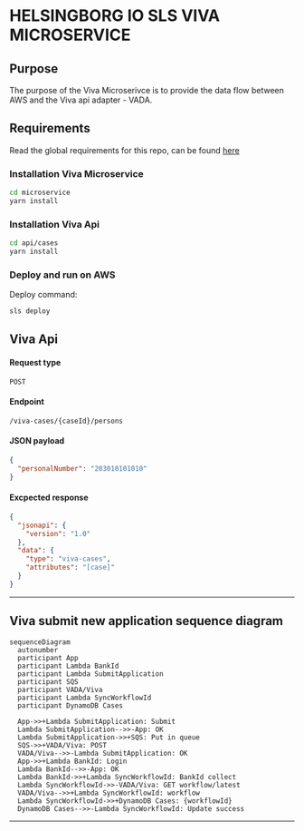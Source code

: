 # HELSINGBORG IO SLS VIVA MICROSERVICE

## Purpose

The purpose of the Viva Microserivce is to provide the data flow between AWS and the Viva api adapter - VADA.

## Requirements

Read the global requirements for this repo, can be found [here](https://github.com/helsingborg-stad/helsingborg-io-sls-api/blob/dev/README.md)

### Installation Viva Microservice

```bash
cd microservice
yarn install
```

### Installation Viva Api

```bash
cd api/cases
yarn install
```

### Deploy and run on AWS

Deploy command:

```bash
sls deploy
```

## Viva Api

#### Request type

`POST`

#### Endpoint

`/viva-cases/{caseId}/persons`

#### JSON payload

```json
{
  "personalNumber": "203010101010"
}
```

#### Excpected response

```json
{
  "jsonapi": {
    "version": "1.0"
  },
  "data": {
    "type": "viva-cases",
    "attributes": "[case]"
  }
}
```

---

## Viva submit new application sequence diagram

```mermaid
sequenceDiagram
  autonumber
  participant App
  participant Lambda BankId
  participant Lambda SubmitApplication
  participant SQS
  participant VADA/Viva
  participant Lambda SyncWorkflowId
  participant DynamoDB Cases

  App->>+Lambda SubmitApplication: Submit
  Lambda SubmitApplication-->>-App: OK
  Lambda SubmitApplication->>+SQS: Put in queue
  SQS->>+VADA/Viva: POST
  VADA/Viva-->>-Lambda SubmitApplication: OK
  App->>+Lambda BankId: Login
  Lambda BankId-->>-App: OK
  Lambda BankId->>+Lambda SyncWorkflowId: BankId collect
  Lambda SyncWorkflowId->>-VADA/Viva: GET workflow/latest
  VADA/Viva-->>+Lambda SyncWorkflowId: workflow
  Lambda SyncWorkflowId->>+DynamoDB Cases: {workflowId}
  DynamoDB Cases-->>-Lambda SyncWorkflowId: Update success
```

---
